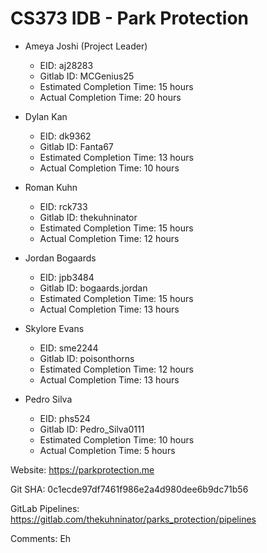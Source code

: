 
# CS373 IDB - Park Protection

- Ameya Joshi (Project Leader)
	- EID: aj28283
	- Gitlab ID: MCGenius25
	- Estimated Completion Time: 15 hours
	- Actual Completion Time: 20 hours

- Dylan Kan
	- EID: dk9362
	- Gitlab ID: Fanta67
	- Estimated Completion Time: 13 hours
	- Actual Completion Time: 10 hours

- Roman Kuhn
	- EID: rck733
	- Gitlab ID: thekuhninator
	- Estimated Completion Time: 15 hours
	- Actual Completion Time: 12 hours

- Jordan Bogaards
	- EID: jpb3484
	- Gitlab ID: bogaards.jordan
	- Estimated Completion Time: 15 hours
	- Actual Completion Time: 13 hours

- Skylore Evans
	- EID: sme2244
	- Gitlab ID: poisonthorns
	- Estimated Completion Time: 12 hours
	- Actual Completion Time: 13 hours

- Pedro Silva
	- EID: phs524
	- Gitlab ID: Pedro_Silva0111
	- Estimated Completion Time: 10 hours
	- Actual Completion Time: 5 hours


Website: https://parkprotection.me

Git SHA: 0c1ecde97df7461f986e2a4d980dee6b9dc71b56

GitLab Pipelines: https://gitlab.com/thekuhninator/parks_protection/pipelines

Comments: Eh